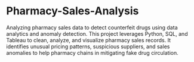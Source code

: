# Pharmacy-Sales-Analysis
Analyzing pharmacy sales data to detect counterfeit drugs using data analytics and anomaly detection. This project leverages Python, SQL, and Tableau to clean, analyze, and visualize pharmacy sales records. It identifies unusual pricing patterns, suspicious suppliers, and sales anomalies to help pharmacy chains in mitigating fake drug circulation.
